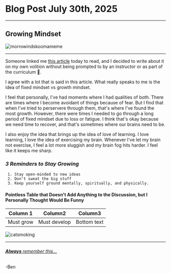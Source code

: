 # **Blog Post July 30th, 2025**

---

## **Growing Mindset**

![morrowindskoomameme]("C:\Users\benre\OneDrive\Pictures\Memes\an5s9faetnz51.jpg")

---

Someone linked me [this article](https://www.atlassian.com/blog/inside-atlassian/growth-mindset) today to read, and I decided to write about it on my own volition without being prompted to by an instructor or as part of the curriculum :eyes:.

I agree with a lot that is said in this article. What really speaks to me is the idea of fixed mindset vs growth mindset.

I feel that personally, I've had moments where I had qualities of both. There are times where I become avoidant of things because of fear. But I find that when I've tried to perservere through them, that's where I've found the most growth. However, there were times I needed to go through a long period of fixed mindset due to loss or fatigue. I think that's okay because we need time to recover, and that's sometimes where our brains need to be.

I also enjoy the idea that brings up the idea of love of learning. I love learning, I love the idea of exercising my brain. Whenever I've let my brain not exercise, I feel a lot more sluggish and my brain fog hits harder. I feel like it keeps me sharp.

### *3 Reminders to Stay **Growing***

     1. Stay open-minded to new ideas
     2. Don't sweat the big stuff
     3. Keep yourself ground mentally, spiritually, and physically.

#### Pointless Table that Doesn't Add Anything to the Discussion, but **I** Personally Thought Would Be Funny

|Column 1|Column2|Column3
|---|---|---|
|Must grow|Must develop|Bottom text|

![catsmoking](https://pbs.twimg.com/media/D4YdJBAW0AESGXW.jpg)

---

###### [**Always** remember this...](https://www.youtube.com/watch?v=vBjzAdpZzf0)

-Ben
